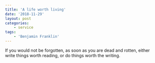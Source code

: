 ```yaml
---
title: 'A life worth living'
date: '2018-11-29'
layout: post
categories:
    - service
tags:
    - 'Benjamin Franklin'
---
```


If you would not be forgotten, as soon as you are dead and rotten, either write things worth reading, or do things worth the writing.